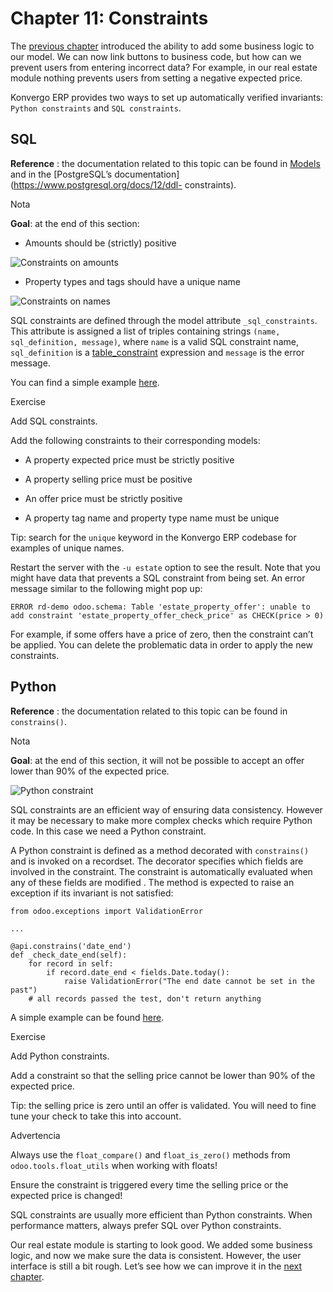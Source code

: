 # Chapter 11: Constraints

The [previous chapter](10_actions#tutorials-getting-started-10-actions)
introduced the ability to add some business logic to our model. We can now
link buttons to business code, but how can we prevent users from entering
incorrect data? For example, in our real estate module nothing prevents users
from setting a negative expected price.

Konvergo ERP provides two ways to set up automatically verified invariants: `Python
constraints` and `SQL constraints`.

## SQL

**Reference** : the documentation related to this topic can be found in
[Models](../../reference/backend/orm#reference-orm-models) and in the
[PostgreSQL’s documentation](https://www.postgresql.org/docs/12/ddl-
constraints).

<div class="alert alert-primary">
<p class="alert-title">
Nota</p><p><b>Goal</b>: at the end of this section:</p>
<ul>
<li><p>Amounts should be (strictly) positive</p></li>
</ul>
<img alt="Constraints on amounts" class="align-center" src="../../../_images/sql_01.gif"/>
<ul>
<li><p>Property types and tags should have a unique name</p></li>
</ul>
<img alt="Constraints on names" class="align-center" src="../../../_images/sql_02.gif"/>
</div>

SQL constraints are defined through the model attribute `_sql_constraints`.
This attribute is assigned a list of triples containing strings `(name,
sql_definition, message)`, where `name` is a valid SQL constraint name,
`sql_definition` is a
[table_constraint](https://www.postgresql.org/docs/12/ddl-constraints)
expression and `message` is the error message.

You can find a simple example
[here](https://github.com/odoo/odoo/blob/24b0b6f07f65b6151d1d06150e376320a44fd20a/addons/analytic/models/analytic_account.py#L20-L23).

<div class="alert alert-dark">
<p class="alert-title">
Exercise</p><p>Add SQL constraints.</p>
<p>Add the following constraints to their corresponding models:</p>
<ul>
<li><p>A property expected price must be strictly positive</p></li>
<li><p>A property selling price must be positive</p></li>
<li><p>An offer price must be strictly positive</p></li>
<li><p>A property tag name and property type name must be unique</p></li>
</ul>
<p>Tip: search for the <code>unique</code> keyword in the Konvergo ERP codebase for examples of unique names.</p>
</div>

Restart the server with the `-u estate` option to see the result. Note that
you might have data that prevents a SQL constraint from being set. An error
message similar to the following might pop up:

    
    
    ERROR rd-demo odoo.schema: Table 'estate_property_offer': unable to add constraint 'estate_property_offer_check_price' as CHECK(price > 0)
    

For example, if some offers have a price of zero, then the constraint can’t be
applied. You can delete the problematic data in order to apply the new
constraints.

## Python

**Reference** : the documentation related to this topic can be found in
`constrains()`.

<div class="alert alert-primary">
<p class="alert-title">
Nota</p><p><b>Goal</b>: at the end of this section, it will not be possible to accept an offer
lower than 90% of the expected price.</p>
<img alt="Python constraint" class="align-center" src="../../../_images/python.gif"/>
</div>

SQL constraints are an efficient way of ensuring data consistency. However it
may be necessary to make more complex checks which require Python code. In
this case we need a Python constraint.

A Python constraint is defined as a method decorated with `constrains()` and
is invoked on a recordset. The decorator specifies which fields are involved
in the constraint. The constraint is automatically evaluated when any of these
fields are modified . The method is expected to raise an exception if its
invariant is not satisfied:

    
    
    from odoo.exceptions import ValidationError
    
    ...
    
    @api.constrains('date_end')
    def _check_date_end(self):
        for record in self:
            if record.date_end < fields.Date.today():
                raise ValidationError("The end date cannot be set in the past")
        # all records passed the test, don't return anything
    

A simple example can be found
[here](https://github.com/odoo/odoo/blob/274dd3bf503e1b612179db92e410b336bfaecfb4/addons/stock/models/stock_quant.py#L239-L244).

<div class="alert alert-dark">
<p class="alert-title">
Exercise</p><p>Add Python constraints.</p>
<p>Add a constraint so that the selling price cannot be lower than 90% of the expected price.</p>
<p>Tip: the selling price is zero until an offer is validated. You will need to fine tune your
check to take this into account.</p>
<div class="alert alert-warning">
<p class="alert-title">
Advertencia</p><p>Always use the <code>float_compare()</code> and
<code>float_is_zero()</code> methods from <code>odoo.tools.float_utils</code> when
working with floats!</p>
</div>
<p>Ensure the constraint is triggered every time the selling price or the expected price is changed!</p>
</div>

SQL constraints are usually more efficient than Python constraints. When
performance matters, always prefer SQL over Python constraints.

Our real estate module is starting to look good. We added some business logic,
and now we make sure the data is consistent. However, the user interface is
still a bit rough. Let’s see how we can improve it in the [next
chapter](12_sprinkles#tutorials-getting-started-12-sprinkles).

